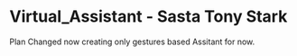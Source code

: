 # Virtual_Assistant - Sasta Tony Stark
Plan Changed now creating only gestures based Assitant for now.
